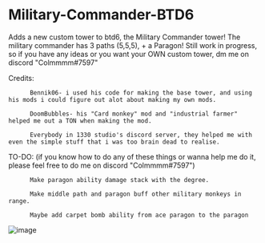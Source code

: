 # Military-Commander-BTD6
Adds a new custom tower to btd6, the Military Commander tower!
The military commander has 3 paths (5,5,5), + a Paragon!
Still work in progress, so if you have any ideas or you want your OWN custom tower, dm me on discord "Colmmmm#7597"



Credits:

          Bennik06- i used his code for making the base tower, and using his mods i could figure out alot about making my own mods.
          
          DoomBubbles- his "Card monkey" mod and "industrial farmer" helped me out a TON when making the mod.
          
          Everybody in 1330 studio's discord server, they helped me with even the simple stuff that i was too brain dead to realise.



TO-DO: (if you know how to do any of these things or wanna help me do it, please feel free to do me on discord "Colmmmm#7597")

          Make paragon ability damage stack with the degree. 
          
          Make middle path and paragon buff other military monkeys in range. 
          
          Maybe add carpet bomb ability from ace paragon to the paragon

![image](https://user-images.githubusercontent.com/84244844/235677829-c514ba53-3cbe-4b2f-95ce-694f1f7f20a7.png)
